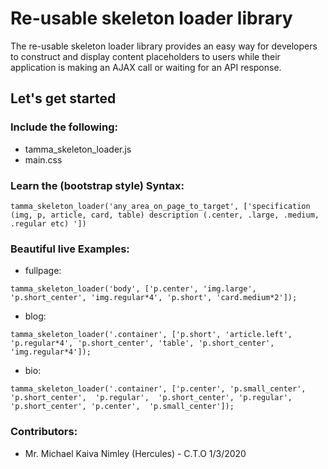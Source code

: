 # Re-usable skeleton loader library

The re-usable skeleton loader library provides an easy way for developers to construct and display content placeholders to users while their  application is making an AJAX call or waiting for an API response.

## Let's get started

### Include the following:
* tamma_skeleton_loader.js
* main.css
        
### Learn the (bootstrap style) Syntax:
<pre class="bg-light"><code>tamma_skeleton_loader('any_area_on_page_to_target', ['specification (img, p, article, card, table) description (.center, .large, .medium, .regular etc) '])</code></pre>

### Beautiful live Examples:

* fullpage:
<pre class="bg-light"><code>tamma_skeleton_loader('body', ['p.center', 'img.large', 'p.short_center', 'img.regular*4', 'p.short', 'card.medium*2']);</code></pre>

* blog:
<pre class="bg-light"><code>tamma_skeleton_loader('.container', ['p.short', 'article.left', 'p.regular*4', 'p.short_center', 'table', 'p.short_center', 'img.regular*4']);</code></pre>

* bio:
<pre class="bg-light"><code>tamma_skeleton_loader('.container', ['p.center', 'p.small_center', 'p.short_center',  'p.regular',  'p.short_center', 'p.regular', 'p.short_center', 'p.center',  'p.small_center']);</code></pre>

### Contributors:
* Mr. Michael Kaiva Nimley (Hercules) - C.T.O 1/3/2020
